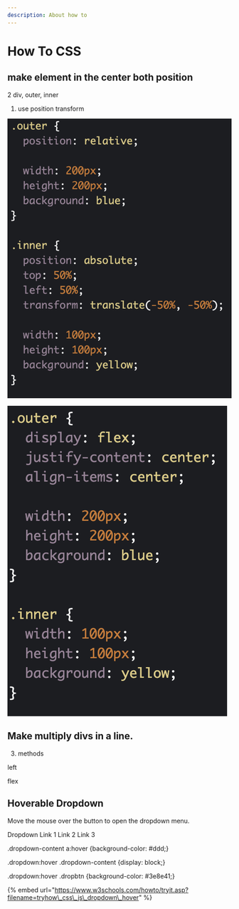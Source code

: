 ```yaml
---
description: About how to
---
```


# How To CSS

## make element in the center both position

2 div, outer, inner

1. use position transform

![&amp;lt;div class=&quot;outer&quot;&amp;gt;   &amp;lt;div class=&quot;inner&quot;&amp;gt;   &amp;lt;/div&amp;gt; &amp;lt;/div&amp;gt;](../.gitbook/assets/image%20%2830%29.png)

![](../.gitbook/assets/image%20%2833%29.png)

## Make multiply divs in a line.

3.  methods

left

flex



## Hoverable Dropdown

Move the mouse over the button to open the dropdown menu.

Dropdown  Link 1 Link 2 Link 3

.dropdown-content a:hover {background-color: \#ddd;}

.dropdown:hover .dropdown-content {display: block;}

.dropdown:hover .dropbtn {background-color: \#3e8e41;}

{% embed url="https://www.w3schools.com/howto/tryit.asp?filename=tryhow\_css\_js\_dropdown\_hover" %}







